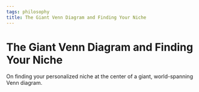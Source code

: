 ```yaml
---
tags: philosophy
title: The Giant Venn Diagram and Finding Your Niche
---
```


# The Giant Venn Diagram and Finding Your Niche

On finding your personalized niche at the center of a giant, world-spanning Venn diagram.
